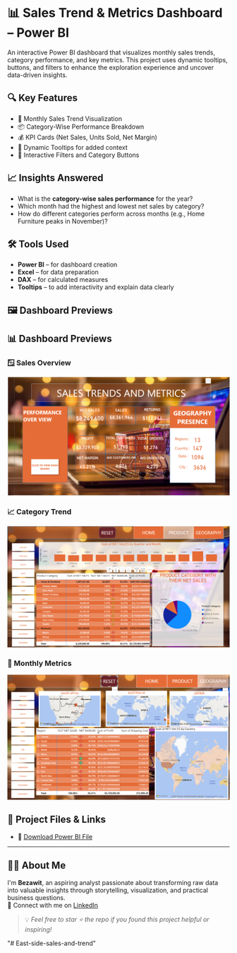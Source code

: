 # 📊 Sales Trend & Metrics Dashboard – Power BI

An interactive Power BI dashboard that visualizes monthly sales trends, category performance, and key metrics. This project uses dynamic tooltips, buttons, and filters to enhance the exploration experience and uncover data-driven insights.

## 🔍 Key Features

- 📅 Monthly Sales Trend Visualization
- 📦 Category-Wise Performance Breakdown
- 💰 KPI Cards (Net Sales, Units Sold, Net Margin)
- 🧭 Dynamic Tooltips for added context
- 🔘 Interactive Filters and Category Buttons

## 📈 Insights Answered

- What is the **category-wise sales performance** for the year?
- Which month had the highest and lowest net sales by category?
- How do different categories perform across months (e.g., Home Furniture peaks in November)?

## 🛠️ Tools Used

- **Power BI** – for dashboard creation
- **Excel** – for data preparation
- **DAX** – for calculated measures
- **Tooltips** – to add interactivity and explain data clearly

## 🖼️ Dashboard Previews

## 📊 Dashboard Previews

### 🪟 Sales Overview
![main page](photo/image1.png)

### 📈 Category Trend
![product](photo/image2.png)

### 📅 Monthly Metrics
![geography](photo/image3.png)



## 🔗 Project Files & Links

- 📎 [Download Power BI File](https://github.com/YourUsername/YourRepoName/blob/main/SalesDashboard.pbix)

---

## 🙋‍♀️ About Me

I'm **Bezawit**, an aspiring analyst passionate about transforming raw data into valuable insights through storytelling, visualization, and practical business questions.  
🔗 Connect with me on [LinkedIn](https://www.linkedin.com/in/bezawit-assefa-4964592aa)

> 💡 *Feel free to star ⭐ the repo if you found this project helpful or inspiring!*

"# East-side-sales-and-trend" 
